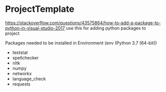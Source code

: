 # ProjectTemplate
https://stackoverflow.com/questions/43575864/how-to-add-a-package-to-python-in-visual-studio-2017
use this for adding python packages to project

Packages needed to be installed in Environment (env (Python 3.7 (64-bit))
- textstat
- spellchecker
- nltk
- numpy
- networkx
- language_check
- requests
